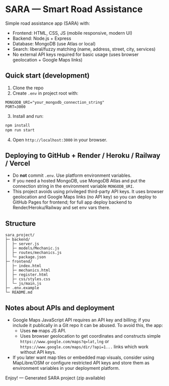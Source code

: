 # SARA — Smart Road Assistance

Simple road assistance app (SARA) with:
- Frontend: HTML, CSS, JS (mobile responsive, modern UI)
- Backend: Node.js + Express
- Database: MongoDB (use Atlas or local)
- Search: liberal/fuzzy matching (name, address, street, city, services)
- No external API keys required for basic usage (uses browser geolocation + Google Maps links)

## Quick start (development)

1. Clone the repo
2. Create `.env` in project root with:
```
MONGODB_URI="your_mongodb_connection_string"
PORT=3000
```
3. Install and run:
```bash
npm install
npm run start
```
4. Open `http://localhost:3000` in your browser.

## Deploying to GitHub + Render / Heroku / Railway / Vercel
- Do **not** commit `.env`. Use platform environment variables.
- If you need a hosted MongoDB, use MongoDB Atlas and put the connection string in the environment variable `MONGODB_URI`.
- This project avoids using privileged third-party API keys. It uses browser geolocation and Google Maps links (no API key) so you can deploy to GitHub Pages for frontend; for full app deploy backend to Render/Heroku/Railway and set env vars there.

## Structure
```
sara_project/
├─ backend/
│  ├─ server.js
│  ├─ models/Mechanic.js
│  ├─ routes/mechanics.js
│  └─ package.json
├─ frontend/
│  ├─ index.html
│  ├─ mechanics.html
│  ├─ register.html
│  ├─ css/styles.css
│  └─ js/main.js
├─ .env.example
└─ README.md
```

## Notes about APIs and deployment
- Google Maps JavaScript API requires an API key and billing; if you include it publically in a Git repo it can be abused. To avoid this, the app:
  - Uses **no** maps JS API.
  - Uses browser geolocation to get coordinates and constructs simple `https://www.google.com/maps?q=lat,lng` or `https://www.google.com/maps/dir/?api=1...` links which work without API keys.
- If you later want map tiles or embedded map visuals, consider using MapLibre/OSM or configure restricted API keys and store them as environment variables in your deployment platform.

Enjoy! — Generated SARA project (zip available)
